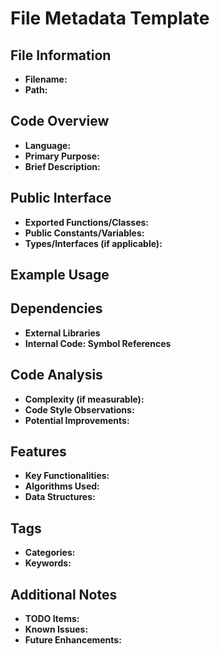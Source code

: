 # File Metadata Template

## File Information
- **Filename:**
- **Path:**

## Code Overview
- **Language:**
- **Primary Purpose:**
- **Brief Description:**

## Public Interface
- **Exported Functions/Classes:**
- **Public Constants/Variables:**
- **Types/Interfaces (if applicable):**

## Example Usage

## Dependencies
- **External Libraries**
- **Internal Code: Symbol References**

## Code Analysis
- **Complexity (if measurable):**
- **Code Style Observations:**
- **Potential Improvements:**

## Features
- **Key Functionalities:**
- **Algorithms Used:**
- **Data Structures:**

## Tags
- **Categories:**
- **Keywords:**

## Additional Notes
- **TODO Items:**
- **Known Issues:**
- **Future Enhancements:**
